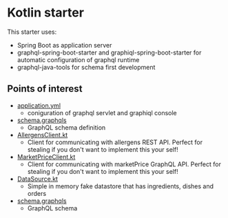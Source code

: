 # Kotlin starter

This starter uses:

- Spring Boot as application server
- graphql-spring-boot-starter and graphiql-spring-boot-starter for automatic configuration of graphql runtime
- graphql-java-tools for schema first development

## Points of interest

- [application.yml](/1_starter/kotlin/src/main/resources/application.yml)
  - coniguration of graphql servlet and graphiql console
- [schema.graphqls](/1_starter/kotlin/src/main/resources/schema.graphqls)
  - GraphQL schema definition
- [AllergensClient.kt](/2_examples/kotlin/src/main/kotlin/no/systek/graphqlworkshop/clients/AllergensClient.kt)
  - Client for communicating with allergens REST API. Perfect for stealing if you don't want to implement this your self!
- [MarketPriceClient.kt](/2_examples/kotlin/src/main/kotlin/no/systek/graphqlworkshop/clients/MarketPriceClient.kt)
  - Client for communicating with marketPrice GraphQL API. Perfect for stealing if you don't want to implement this your self!
- [DataSource.kt](/2_examples/kotlin/src/main/kotlin/no/systek/graphqlworkshop/storage/DataSource.kt)
  - Simple in memory fake datastore that has ingredients, dishes and orders
- [schema.graphqls](/2_examples/kotlin/src/main/resources/schema.graphqls)
  - GraphQL schema
